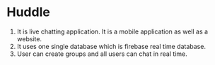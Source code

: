 # Huddle

1. It is live chatting application. It is a mobile application as well as a website.
2. It uses one single database which is firebase real time database.
3. User can create groups and all users can chat in real time.

